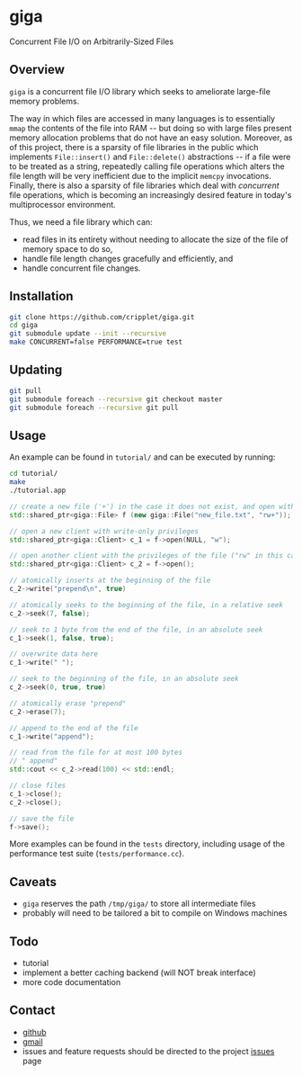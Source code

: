giga
====

Concurrent File I/O on Arbitrarily-Sized Files

Overview
----

`giga` is a concurrent file I/O library which seeks to ameliorate large-file memory problems.

The way in which files are accessed in many languages is to essentially `mmap` the contents of the file into RAM -- but doing so with large files present memory 
allocation problems that do not have an easy solution. Moreover, as of this project, there is a sparsity of file libraries in the public which implements 
`File::insert()` and `File::delete()` abstractions -- if a file were to be treated as a string, repeatedly calling file operations which alters the file length will be 
very inefficient due to the implicit `memcpy` invocations. Finally, there is also a sparsity of file libraries which deal with _concurrent_ file operations, which is 
becoming an increasingly desired feature in today's multiprocessor environment.

Thus, we need a file library which can:
* read files in its entirety without needing to allocate the size of the file of memory space to do so,
* handle file length changes gracefully and efficiently, and
* handle concurrent file changes.

Installation
----

```bash
git clone https://github.com/cripplet/giga.git
cd giga
git submodule update --init --recursive
make CONCURRENT=false PERFORMANCE=true test
```

Updating
----

```bash
git pull
git submodule foreach --recursive git checkout master
git submodule foreach --recursive git pull
```

Usage
----

An example can be found in `tutorial/` and can be executed by running:

```bash
cd tutorial/
make
./tutorial.app
```

```cpp
// create a new file ('+') in the case it does not exist, and open with read-write properties
std::shared_ptr<giga::File> f (new giga::File("new_file.txt", "rw+"));

// open a new client with write-only privileges
std::shared_ptr<giga::Client> c_1 = f->open(NULL, "w");

// open another client with the privileges of the file ("rw" in this case)
std::shared_ptr<giga::Client> c_2 = f->open();

// atomically inserts at the beginning of the file
c_2->write("prepend\n", true)

// atomically seeks to the beginning of the file, in a relative seek
c_2->seek(7, false);

// seek to 1 byte from the end of the file, in an absolute seek
c_1->seek(1, false, true);

// overwrite data here
c_1->write(" ");

// seek to the beginning of the file, in an absolute seek
c_2->seek(0, true, true)

// atomically erase "prepend"
c_2->erase(7);

// append to the end of the file
c_1->write("append");

// read from the file for at most 100 bytes
// " append"
std::cout << c_2->read(100) << std::endl;

// close files
c_1->close();
c_2->close();

// save the file
f->save();
```

More examples can be found in the `tests` directory, including usage of the performance test suite (`tests/performance.cc`).

Caveats
----

* `giga` reserves the path `/tmp/giga/` to store all intermediate files
* probably will need to be tailored a bit to compile on Windows machines

Todo
----

* tutorial
* implement a better caching backend (will NOT break interface)
* more code documentation

Contact
----

* [github](https://github.com/cripplet/giga)
* [gmail](mailto:minke.zhang@gmail.com)
* issues and feature requests should be directed to the project [issues](https://github.com/cripplet/giga/issues) page
